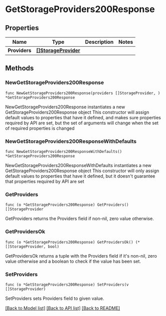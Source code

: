 # GetStorageProviders200Response

## Properties

Name | Type | Description | Notes
------------ | ------------- | ------------- | -------------
**Providers** | [**[]StorageProvider**](StorageProvider.md) |  | 

## Methods

### NewGetStorageProviders200Response

`func NewGetStorageProviders200Response(providers []StorageProvider, ) *GetStorageProviders200Response`

NewGetStorageProviders200Response instantiates a new GetStorageProviders200Response object
This constructor will assign default values to properties that have it defined,
and makes sure properties required by API are set, but the set of arguments
will change when the set of required properties is changed

### NewGetStorageProviders200ResponseWithDefaults

`func NewGetStorageProviders200ResponseWithDefaults() *GetStorageProviders200Response`

NewGetStorageProviders200ResponseWithDefaults instantiates a new GetStorageProviders200Response object
This constructor will only assign default values to properties that have it defined,
but it doesn't guarantee that properties required by API are set

### GetProviders

`func (o *GetStorageProviders200Response) GetProviders() []StorageProvider`

GetProviders returns the Providers field if non-nil, zero value otherwise.

### GetProvidersOk

`func (o *GetStorageProviders200Response) GetProvidersOk() (*[]StorageProvider, bool)`

GetProvidersOk returns a tuple with the Providers field if it's non-nil, zero value otherwise
and a boolean to check if the value has been set.

### SetProviders

`func (o *GetStorageProviders200Response) SetProviders(v []StorageProvider)`

SetProviders sets Providers field to given value.



[[Back to Model list]](../README.md#documentation-for-models) [[Back to API list]](../README.md#documentation-for-api-endpoints) [[Back to README]](../README.md)


